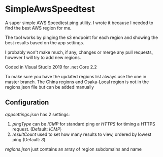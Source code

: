 # SimpleAwsSpeedtest
A super simple AWS Speedtest ping utility. I wrote it because I needed to find the best AWS region for me.

The tool works by pinging the s3 endpoint for each region and showing the best results based on the app settings.

I probably won't make much, if any, changes or merge any pull requests, however I will try to add new regions.

Coded in Visual Studio 2019 for .net Core 2.2

To make sure you have the updated regions list always use the one in master branch. The China regions and Osaka-Local region is not in the regions.json file but can be added manually

## Configuration
*appsettings.json* has 2 settings:
1. *pingType* can be *ICMP* for standard ping or *HTTPS* for timing a HTTPS request. (Default: *ICMP*)
2. *resultCount* used to set how many results to view, ordered by lowest ping (Default: *3*)

*regions.json* just contains an array of region subdomains and name
